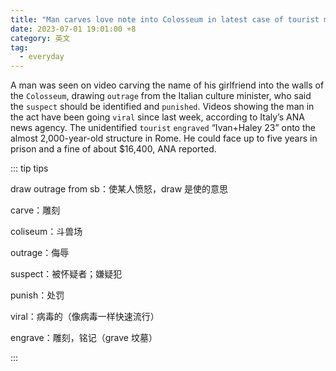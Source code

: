 ```yaml
---
title: "Man carves love note into Colosseum in latest case of tourist misbehavior"
date: 2023-07-01 19:01:00 +8
category: 英文
tag:
  - everyday
---
```


A man was seen on video carving the name of his girlfriend into the walls of the `Colosseum`, drawing `outrage` from the Italian culture minister, who said the `suspect` should be identified and `punished`. Videos showing the man in the act have been going `viral` since last week, according to Italy’s ANA news agency. The unidentified `tourist` `engraved` “Ivan+Haley 23” onto the almost 2,000-year-old structure in Rome. He could face up to five years in prison and a fine of about $16,400, ANA reported.

::: tip tips

draw outrage from sb：使某人愤怒，draw 是使的意思

carve：雕刻

coliseum：斗兽场

outrage：侮辱

suspect：被怀疑者；嫌疑犯

punish：处罚

viral：病毒的（像病毒一样快速流行）

engrave：雕刻，铭记（grave 坟墓）

:::
